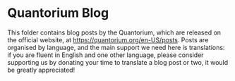 # Quantorium Blog

This folder contains blog posts by the Quantorium, which are released on the official website, at <https://quantorium.org/en-US/posts>. Posts are organised by language, and the main support we need here is translations: if you are fluent in English and one other language, please consider supporting us by donating your time to translate a blog post or two, it would be greatly appreciated!
